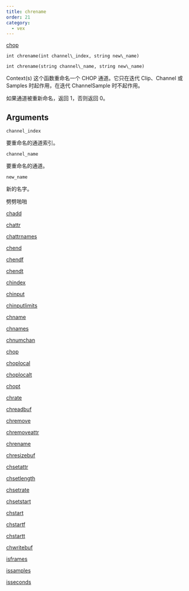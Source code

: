 ```yaml
---
title: chrename
order: 21
category:
  - vex
---
```


[chop](../contexts/chop.html)

`int chrename(int channel\_index, string new\_name)`

`int chrename(string channel\_name, string new\_name)`

Context(s) 这个函数重命名一个 CHOP 通道。它只在迭代 Clip、Channel 或 Samples 时起作用，在迭代 ChannelSample 时不起作用。

如果通道被重新命名，返回 1，否则返回 0。

## Arguments

`channel_index`

要重命名的通道索引。

`channel_name`

要重命名的通道。

`new_name`

新的名字。

劈劈啪啪

[chadd](chadd.html)

[chattr](chattr.html)

[chattrnames](chattrnames.html)

[chend](chend.html)

[chendf](chendf.html)

[chendt](chendt.html)

[chindex](chindex.html)

[chinput](chinput.html)

[chinputlimits](chinputlimits.html)

[chname](chname.html)

[chnames](chnames.html)

[chnumchan](chnumchan.html)

[chop](chop.html)

[choplocal](choplocal.html)

[choplocalt](choplocalt.html)

[chopt](chopt.html)

[chrate](chrate.html)

[chreadbuf](chreadbuf.html)

[chremove](chremove.html)

[chremoveattr](chremoveattr.html)

[chrename](chrename.html)

[chresizebuf](chresizebuf.html)

[chsetattr](chsetattr.html)

[chsetlength](chsetlength.html)

[chsetrate](chsetrate.html)

[chsetstart](chsetstart.html)

[chstart](chstart.html)

[chstartf](chstartf.html)

[chstartt](chstartt.html)

[chwritebuf](chwritebuf.html)

[isframes](isframes.html)

[issamples](issamples.html)

[isseconds](isseconds.html)
